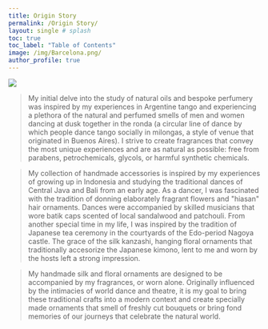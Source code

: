 ```yaml
---
title: Origin Story
permalink: /Origin Story/
layout: single # splash
toc: true
toc_label: "Table of Contents"
image: /img/Barcelona.png/
author_profile: true
---
```


> 
 ![](/img/Barcelona.png) 

> My initial delve into the study of natural oils and bespoke perfumery was inspired by my experiences in Argentine tango and experiencing a plethora of the natural and perfumed smells of men and women dancing at dusk together in the ronda (a circular line of dance by which people dance tango socially in milongas, a style of venue that originated in Buenos Aires). I strive to create fragrances that convey the most unique experiences and are as natural as possible: free from parabens, petrochemicals, glycols, or harmful synthetic chemicals.

> My collection of handmade accessories is inspired by my experiences of growing up in Indonesia and studying the traditional dances of Central Java and Bali from an early age. As a dancer, I was fascinated with the tradition of donning elaborately fragrant flowers and "hiasan" hair ornaments. Dances were accompanied by skilled musicians that wore batik caps scented of local sandalwood and patchouli. From another special time in my life, I was inspired by the tradition of Japanese tea ceremony in the courtyards of the Edo-period Nagoya castle. The grace of the silk kanzashi, hanging floral ornaments that traditionally accesorize the Japanese kimono, lent to me and worn by the hosts left a strong impression.

> 

 > My handmade silk and floral ornaments are designed to be accompanied by my fragrances, or worn alone. Originally influenced by the intimacies of world dance and theatre, it is my goal to bring these traditional crafts into a modern context and create specially made ornaments that smell of freshly cut bouquets or bring fond memories of our journeys that celebrate the natural world.


